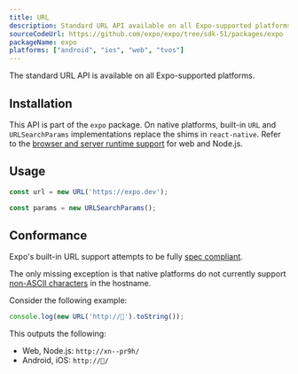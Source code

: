 ```yaml
---
title: URL
description: Standard URL API available on all Expo-supported platforms.
sourceCodeUrl: https://github.com/expo/expo/tree/sdk-51/packages/expo
packageName: expo
platforms: ["android", "ios", "web", "tvos"]
---
```


The standard URL API is available on all Expo-supported platforms.

## Installation

This API is part of the `expo` package. On native platforms, built-in `URL` and `URLSearchParams` implementations replace the shims in `react-native`. Refer to the [browser and server runtime support](https://caniuse.com/url) for web and Node.js.

## Usage

```js
const url = new URL('https://expo.dev');

const params = new URLSearchParams();
```

## Conformance

Expo's built-in URL support attempts to be fully [spec compliant](https://developer.mozilla.org/en-US/docs/Web/API/URL).

The only missing exception is that native platforms do not currently support [non-ASCII characters](https://unicode.org/reports/tr46/) in the hostname.

Consider the following example:

```js
console.log(new URL('http://🥓').toString());
```

This outputs the following:

- Web, Node.js: `http://xn--pr9h/`
- Android, iOS: `http://🥓/`